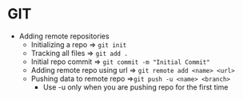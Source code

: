 # GIT
- Adding remote repositories
	- Initializing a repo => `git init`
	- Tracking all files => `git add .`
	- Initial repo commit => `git commit -m "Initial Commit"`
	- Adding remote repo using url => `git remote add <name> <url>`
	- Pushing data to remote repo =>`git push -u <name> <branch>`
		- Use -u only when you are pushing repo for the first time